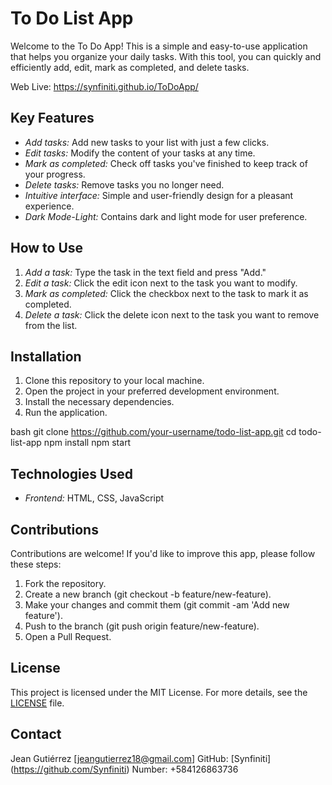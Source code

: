 # To Do List App

Welcome to the To Do App! This is a simple and easy-to-use application that helps you organize your daily tasks. With this tool, you can quickly and efficiently add, edit, mark as completed, and delete tasks.

Web Live: https://synfiniti.github.io/ToDoApp/

## Key Features

- _Add tasks:_ Add new tasks to your list with just a few clicks.
- _Edit tasks:_ Modify the content of your tasks at any time.
- _Mark as completed:_ Check off tasks you've finished to keep track of your progress.
- _Delete tasks:_ Remove tasks you no longer need.
- _Intuitive interface:_ Simple and user-friendly design for a pleasant experience.
- _Dark Mode-Light:_ Contains dark and light mode for user preference.

## How to Use

1. _Add a task:_ Type the task in the text field and press "Add."
2. _Edit a task:_ Click the edit icon next to the task you want to modify.
3. _Mark as completed:_ Click the checkbox next to the task to mark it as completed.
4. _Delete a task:_ Click the delete icon next to the task you want to remove from the list.

## Installation

1. Clone this repository to your local machine.
2. Open the project in your preferred development environment.
3. Install the necessary dependencies.
4. Run the application.

bash
git clone https://github.com/your-username/todo-list-app.git
cd todo-list-app
npm install
npm start

## Technologies Used

- _Frontend:_ HTML, CSS, JavaScript

## Contributions

Contributions are welcome! If you'd like to improve this app, please follow these steps:

1. Fork the repository.
2. Create a new branch (git checkout -b feature/new-feature).
3. Make your changes and commit them (git commit -am 'Add new feature').
4. Push to the branch (git push origin feature/new-feature).
5. Open a Pull Request.

## License

This project is licensed under the MIT License. For more details, see the [LICENSE](LICENSE) file.

## Contact

Jean Gutiérrez [jeangutierrez18@gmail.com]
GitHub: [Synfiniti] (https://github.com/Synfiniti)
Number: +584126863736
